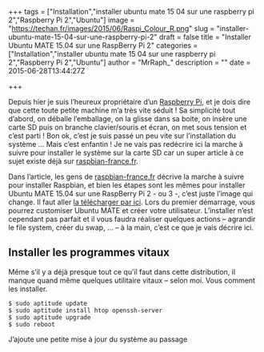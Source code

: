 +++
tags = ["Installation","installer ubuntu mate 15 04 sur une raspberry pi 2","Raspberry Pi 2","Ubuntu"]
image = "https://techan.fr/images/2015/06/Raspi_Colour_R.png"
slug = "installer-ubuntu-mate-15-04-sur-une-raspberry-pi-2"
draft = false
title = "Installer Ubuntu MATE 15.04 sur une RaspBerry Pi 2"
categories = ["Installation","installer ubuntu mate 15 04 sur une raspberry pi 2","Raspberry Pi 2","Ubuntu"]
author = "MrRaph_"
description = ""
date = 2015-06-28T13:44:27Z

+++


Depuis hier je suis l’heureux propriétaire d’un [Raspberry Pi](https://www.amazon.fr/gp/product/B01CYQJP9O/ref=as_li_qf_sp_asin_il_tl?ie=UTF8&camp=1642&creative=6746&creativeASIN=B01CYQJP9O&linkCode=as2&tag=techan0f-21), et je dois dire que cette toute petite machine m’a très vite séduit ! Sa simplicité tout d’abord, on déballe l’emballage, on la glisse dans sa boite, on insère une carte SD puis on branche clavier/souris et écran, on met sous tension et c’est parti ! Bon ok, c’est je suis passé un peu vite sur l’installation du système … Mais c’est enfantin ! Je ne vais pas redécrire ici la marche à suivre pour installer le système sur la carte SD car un super article à ce sujet existe déjà sur [raspbian-france.fr](http://raspbian-france.fr/creez-carte-sd-raspbian-raspberry-pi-windows/).

Dans l’article, les gens de [raspbian-france.fr](http://raspbian-france.fr) décrive la marche à suivre pour installer Raspbian, et bien les étapes sont les mêmes pour installer Ubuntu MATE 15.04 sur une RaspBerry Pi 2 - ou 3 -, c’est juste l’image qui change. Il faut aller [la télécharger par ici](http://master.dl.sourceforge.net/project/ubuntu-mate/15.04/armhf/ubuntu-mate-15.04-desktop-armhf-raspberry-pi-2.img.bz2). Lors du premier démarrage, vous pourrez customiser Ubuntu MATE et créer votre utilisateur. L’installer n’est cependant pas parfait et il vous faudra réaliser quelques actions – agrandir le file system, créer du swap, … – à la main, c’est ce que je vais décrire ici.


## Installer les programmes vitaux

Même s’il y a déjà presque tout ce qu’il faut dans cette distribution, il manque quand même quelques utilitaire vitaux – selon moi. Vous comment les installer.

    $ sudo aptitude update
    $ sudo aptitude install htop openssh-server
    $ sudo aptitude upgrade
    $ sudo reboot

J’ajoute une petite mise à jour du système au passage 
 